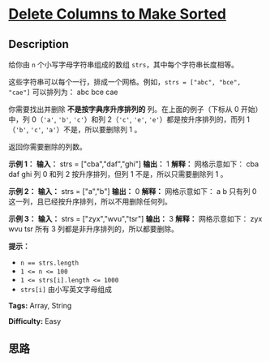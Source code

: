 # [Delete Columns to Make Sorted][title]

## Description

给你由 `n` 个小写字母字符串组成的数组 `strs`，其中每个字符串长度相等。

这些字符串可以每个一行，排成一个网格。例如，`strs = ["abc", "bce", "cae"]` 可以排列为：
            abc    bce    cae

你需要找出并删除 **不是按字典序升序排列的** 列。在上面的例子（下标从 0 开始）中，列 0（`'a'`, `'b'`, `'c'`）和列
2（`'c'`, `'e'`, `'e'`）都是按升序排列的，而列 1（`'b'`, `'c'`, `'a'`）不是，所以要删除列 1 。

返回你需要删除的列数。

**示例 1：**
            **输入：** strs = ["cba","daf","ghi"]    **输出：** 1    **解释：** 网格示意如下：      cba      daf      ghi    列 0 和列 2 按升序排列，但列 1 不是，所以只需要删除列 1 。    

**示例 2：**
            **输入：** strs = ["a","b"]    **输出：** 0    **解释：** 网格示意如下：      a      b    只有列 0 这一列，且已经按升序排列，所以不用删除任何列。    

**示例 3：**
            **输入：** strs = ["zyx","wvu","tsr"]    **输出：** 3    **解释：** 网格示意如下：      zyx      wvu      tsr    所有 3 列都是非升序排列的，所以都要删除。    

**提示：**

  * `n == strs.length`
  * `1 <= n <= 100`
  * `1 <= strs[i].length <= 1000`
  * `strs[i]` 由小写英文字母组成


**Tags:** Array, String

**Difficulty:** Easy

## 思路

[title]: https://leetcode-cn.com/problems/delete-columns-to-make-sorted

